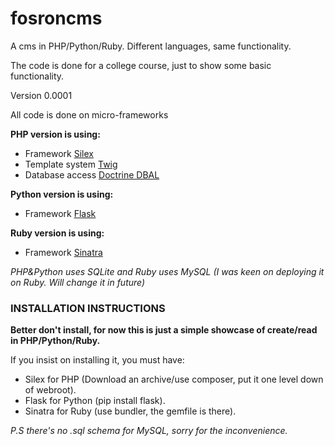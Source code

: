 fosroncms
=========
A cms in PHP/Python/Ruby. Different languages, same functionality. 

The code is done for a college course, just to show some basic functionality.

Version 0.0001

All code is done on micro-frameworks

**PHP version is using:**
* Framework [Silex](http://silex.sensiolabs.org/)
* Template system [Twig](http://twig.sensiolabs.org/)
* Database access [Doctrine DBAL](http://www.doctrine-project.org/projects/dbal.html)

**Python version is using:**
* Framework [Flask](http://flask.pocoo.org/)

**Ruby version is using:**
* Framework [Sinatra](http://www.sinatrarb.com/)

_PHP&Python uses SQLite and Ruby uses MySQL (I was keen on deploying it on Ruby. Will change it in future)_

### INSTALLATION INSTRUCTIONS

**Better don't install, for now this is just a simple showcase of create/read in PHP/Python/Ruby.**

If you insist on installing it, you must have:
* Silex for PHP (Download an archive/use composer, put it one level down of webroot).
* Flask for Python (pip install flask).
* Sinatra for Ruby (use bundler, the gemfile is there).

_P.S there's no .sql schema for MySQL, sorry for the inconvenience._
